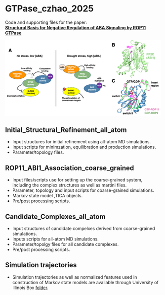 # GTPase_czhao_2025

Code and supporting files for the paper:  
**[Structural Basis for Negative Regulation of ABA Signaling by ROP11 GTPase](https://www.biorxiv.org/content/10.1101/2020.05.20.107185v2)**  

![Framework Overview](figures/schematic.png)


## Initial_Structural_Refinement_all_atom
- Input structures for initial refinement using all-atom MD simulations.
- Input scripts for minimzation, equilibration and production simulations.
- Parameter/topology files.


## ROP11_ABI1_Association_coarse_grained
- Input files/scripts use for setting up the coarse-grained system, including the complex structures as well as martini files.
- Parameter, topology and input scripts for coarse-grained simulations.
- Markov state model ,TICA objects.
- Pre/post processing scripts.



## Candidate_Complexes_all_atom
- Input structures of candidate compelxes derived from coarse-grained simulations.
- Inputs scripts for all-atom MD simulations.
- Parameter/topolgy files for all candidate complexes.
- Pre/post processing scripts.


## Simulation trajectories
- Simulation trajectories as well as normalized features used in construction of Markov state models are available through University of Illinois Box [folder](https://uofi.box.com/s/0luwjpu7mbg0mvs1gzaonzijixtm8ww4). 
